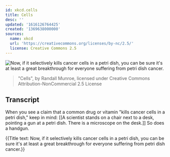 ```yaml
---
id: xkcd.cells
title: Cells
desc: ''
updated: '1616126764425'
created: '1369638000000'
sources:
  name: xkcd
  url: 'https://creativecommons.org/licenses/by-nc/2.5/'
  license: Creative Commons 2.5
---
```

![Now, if it selectively kills cancer cells in a petri dish, you can be sure it's at least a great breakthrough for everyone suffering from petri dish cancer.](https://imgs.xkcd.com/comics/cells.png)
> "Cells", by Randall Munroe, licensed under Creative Commons Attribution-NonCommercial 2.5 License

## Transcript
When you see a claim that a common drug or vitamin "kills cancer cells in a petri dish," keep in mind:
[[A scientist stands on a chair next to a desk, pointing a gun at a petri dish. There is a microscope on the desk.]]
So does a handgun.

{{Title text: Now, if it selectively kills cancer cells in a petri dish, you can be sure it's at least a great breakthrough for everyone suffering from petri dish cancer.}}
